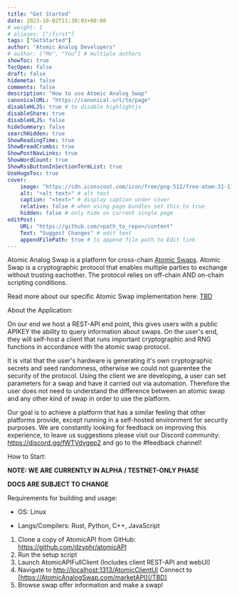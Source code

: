 ```yaml
---
title: "Get Started"
date: 2023-10-02T11:30:03+00:00
# weight: 1
# aliases: ["/first"]
tags: ["GetStarted"]
author: "Atomic Analog Developers"
# author: ["Me", "You"] # multiple authors
showToc: true
TocOpen: false
draft: false
hidemeta: false
comments: false
description: "How to use Atomic Analog Swap"
canonicalURL: "https://canonical.url/to/page"
disableHLJS: true # to disable highlightjs
disableShare: true
disableHLJS: false
hideSummary: false
searchHidden: true
ShowReadingTime: true
ShowBreadCrumbs: true
ShowPostNavLinks: true
ShowWordCount: true
ShowRssButtonInSectionTermList: true
UseHugoToc: true
cover:
    image: "https://cdn.iconscout.com/icon/free/png-512/free-atom-31-117013.png?f=avif&w=2048&h=2048" # image path/url
    alt: "<alt text>" # alt text
    caption: "<text>" # display caption under cover
    relative: false # when using page bundles set this to true
    hidden: false # only hide on current single page
editPost:
    URL: "https://github.com/<path_to_repo>/content"
    Text: "Suggest Changes" # edit text
    appendFilePath: true # to append file path to Edit link
---
```


Atomic Analog Swap is a platform for cross-chain [Atomic Swaps](https://bitcointalk.org/index.php?topic=193281.msg2224949#msg2224949).
Atomic Swap is a cryptographic protocol that enables multiple parties to exchange without trusting eachother.
The protocol relies on off-chain AND on-chain scripting conditions. 

Read more about our specific Atomic Swap implementation here: [TBD](/TBD)

About the Application:


On our end we host a REST-API end point, this gives users with a public APIKEY the ability to query information about swaps. 
On the user's end, they will self-host a client that runs important cryptographic and RNG functions in accordance with the atomic swap protocol.

It is vital that the user's hardware is generating it's own cryptographic secrets and seed randomness, otherwise we could not guarentee the security of the protocol.
Using the client we are developing, a user can set parameters for a swap and have it carried out via automation. Therefore the user does not need to understand the difference between an atomic swap and any other kind of swap in order to use the platform. 

Our goal is to achieve a platform that has a similar feeling that other platforms provide, except running in a self-hosted environment for security purposes. We are constantly looking for feedback on improving this experience, to leave us suggestions please visit our Discord community: https://discord.gg/fWTVdvgep2 and go to the #feedback channel!

How to Start:

**NOTE: WE ARE CURRENTLY IN ALPHA / TESTNET-ONLY PHASE**

**DOCS ARE SUBJECT TO CHANGE**


Requirements for building and usage:

- OS: Linux

- Langs/Compilers: Rust, Python, C++, JavaScript

1. Clone a copy of AtomicAPI from GitHub: https://github.com/dzyphr/atomicAPI  
2. Run the setup script
3. Launch AtomicAPIFullClient (Includes client REST-API and webUI)
4. Navigate to [http://localhost:1313/AtomicClientUI](/TBD) Connect to [https://AtomicAnalogSwap.com/marketAPI](/TBD)
5. Browse swap offer information and make a swap!










